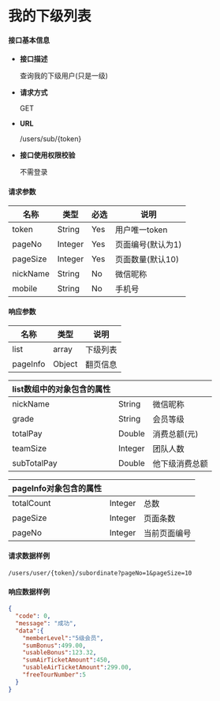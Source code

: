 # 我的下级列表

#### **接口基本信息**

* **接口描述**

  查询我的下级用户(只是一级)

* **请求方式**

  GET

* **URL**

  /users/sub/{token}

* **接口使用权限校验**

  不需登录

#### **请求参数**

| 名称 | 类型 | 必选 | 说明 |
| --- | --- | --- | --- |
| token | String | Yes | 用户唯一token |
| pageNo | Integer | Yes | 页面编号(默认为1) |
| pageSize | Integer | Yes | 页面数量(默认10) |
| nickName | String | No | 微信昵称 |
| mobile | String | No | 手机号 |

#### **响应参数**

| 名称 | 类型 | 说明 |
| --- | --- | --- |
| list | array | 下级列表 |
| pageInfo | Object | 翻页信息 |

| list数组中的对象包含的属性 |  |  |
| --- | --- | --- |
| nickName | String | 微信昵称 |
| grade | String | 会员等级 |
| totalPay | Double | 消费总额(元) |
| teamSize | Integer | 团队人数 |
| subTotalPay | Double | 他下级消费总额 |

| pageInfo对象包含的属性 |  |  |
| --- | --- | --- |
| totalCount | Integer | 总数 |
| pageSize | Integer | 页面条数 |
| pageNo | Integer | 当前页面编号 |


#### **请求数据样例**

```url
/users/user/{token}/subordinate?pageNo=1&pageSize=10
```

#### **响应数据样例**

```json
{
  "code": 0,
  "message": "成功",
  "data":{
    "memberLevel":"5级会员",
    "sumBonus":499.00,
    "usableBonus":123.32,
    "sumAirTicketAmount":450,
    "usableAirTicketAmount":299.00,
    "freeTourNumber":5
  }
}
```



